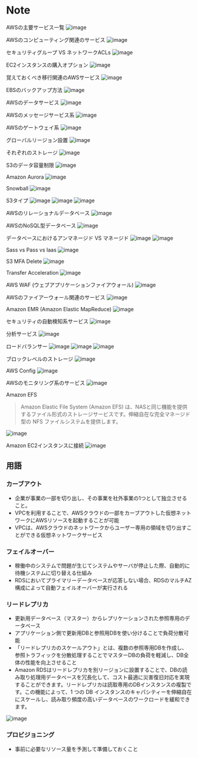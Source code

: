 # Note

AWSの主要サービス一覧
![image](./images/32.png)

AWSのコンピューティング関連のサービス
![image](./images/33.png)

セキュリティグループ VS ネットワークACLs
![image](./images/01.png)

EC2インスタンスの購入オプション
![image](./images/02.png)

覚えておくべき移行関連のAWSサービス
![image](./images/03.png)

EBSのバックアップ方法
![image](./images/04.png)

AWSのデータサービス
![image](./images/05.png)

AWSのメッセージサービス系
![image](./images/06.png)

AWSのゲートウェイ系
![image](./images/07.png)

グローバルリージョン設置
![image](./images/08.png)

それぞれのストレージ
![image](./images/09.png)

S3のデータ容量制限
![image](./images/10.png)

Amazon Aurora
![image](./images/11.png)

Snowball
![image](./images/12.png)

S3タイプ
![image](./images/13.png)
![image](./images/14.png)
![image](./images/15.png)

AWSのリレーショナルデータベース
![image](./images/16.png)

AWSのNoSQL型データベース
![image](./images/17.png)

データベースにおけるアンマネージド VS マネージド
![image](./images/18.png)
![image](./images/19.png)

Sass vs Pass vs Iaas
![image](./images/20.png)

S3 MFA Delete
![image](./images/21.png)

Transfer Acceleration
![image](./images/22.png)

AWS WAF (ウェブアプリケーションファイアウォール)
![image](./images/23.png)

AWSのファイアーウォール関連のサービス
![image](./images/24.png)

Amazon EMR (Amazon Elastic MapReduce)
![image](./images/26.png)

セキュリティの自動検知系サービス
![image](./images/27.png)

分析サービス
![image](./images/28.png)

ロードバランサー
![image](./images/29.png)
![image](./images/30.png)
![image](./images/31.png)

ブロックレベルのストレージ
![image](./images/34.png)

AWS Config
![image](./images/35.png)

AWSのモニタリング系のサービス
![image](./images/36.png)

Amazon EFS
> Amazon Elastic File System (Amazon EFS) は、NASと同じ機能を提供するファイル形式のストレージサービスです。伸縮自在な完全マネージド型の NFS ファイルシステムを提供します。

![image](./images/37.png)


Amazon EC2インスタンスに接続
![image](./images/38.png)


## 用語
### カーブアウト
- 企業が事業の一部を切り出し、その事業を社外事業の1つとして独立させること。
- VPCを利用することで、AWSクラウドの一部をカーブアウトした仮想ネットワークにAWSリソースを起動することが可能
- VPCは、AWSクラウドのネットワークからユーザー専用の領域を切り出すことができる仮想ネットワークサービス

### フェイルオーバー
- 稼働中のシステムで問題が生じてシステムやサーバが停止した際、自動的に待機システムに切り替える仕組み
- RDSにおいてプライマリーデータベースが応答しない場合、RDSのマルチAZ構成によって自動フェイルオーバーが実行される

### リードレプリカ
- 更新用データベース（マスター）からレプリケーションされた参照専用のデータベース
- アプリケーション側で更新用DBと参照用DBを使い分けることで負荷分散可能
- 「リードレプリカのスケールアウト」とは、複数の参照専用DBを作成し、参照トラフィックを分散処理することでマスターDBの負荷を軽減し、DB全体の性能を向上させること
- Amazon RDSはリードレプリカを別リージョンに設置することで、DBの読み取り処理用データベースを冗長化して、コスト最適に災害復旧対応を実現することができます。リードレプリカは読取専用のDBインスタンスの複製です。この機能によって、1 つの DB インスタンスのキャパシティーを伸縮自在にスケールし、読み取り頻度の高いデータベースのワークロードを緩和できます。

![image](./images/25.png)

### プロビジョニング
- 事前に必要なリソース量を予測して準備しておくこと


